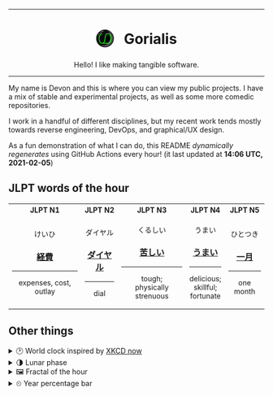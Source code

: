 ***

<h1 align="center">
<sub>
    <img src="readme/resources/avatar.png" height="36">
</sub>
&nbsp;
Gorialis
</h1>
<p align="center">
Hello! I like making tangible software.
</p>

***

My name is Devon and this is where you can view my public projects. I have a mix of stable and experimental projects, as well as some more comedic repositories.

I work in a handful of different disciplines, but my recent work tends mostly towards reverse engineering, DevOps, and graphical/UX design.

As a fun demonstration of what I can do, this README *dynamically regenerates* using GitHub Actions every hour! (it last updated at **14:06 UTC, 2021-02-05**)

<h2>JLPT words of the hour</h2>
<table>
    <tr>
        <th>JLPT N1</th>
        <th>JLPT N2</th>
        <th>JLPT N3</th>
        <th>JLPT N4</th>
        <th>JLPT N5</th>
    </tr>
    <tr>
        <td>
            <p align="center">けいひ</p>
            <h3 align="center"><b><a href="https://jisho.org/search/%E7%B5%8C%E8%B2%BB">経費</a></b></h3>
            <hr>
            <p align="center">expenses,<wbr> cost,<wbr> outlay</p>
        </td>
        <td>
            <p align="center">ダイヤル</p>
            <h3 align="center"><b><a href="https://jisho.org/search/%E3%83%80%E3%82%A4%E3%83%A4%E3%83%AB">ダイヤル</a></b></h3>
            <hr>
            <p align="center">dial</p>
        </td>
        <td>
            <p align="center">くるしい</p>
            <h3 align="center"><b><a href="https://jisho.org/search/%E8%8B%A6%E3%81%97%E3%81%84">苦しい</a></b></h3>
            <hr>
            <p align="center">tough;<br> physically strenuous</p>
        </td>
        <td>
            <p align="center">うまい</p>
            <h3 align="center"><b><a href="https://jisho.org/search/%E3%81%86%E3%81%BE%E3%81%84">うまい</a></b></h3>
            <hr>
            <p align="center">delicious;<br> skillful;<br> fortunate</p>
        </td>
        <td>
            <p align="center">ひとつき</p>
            <h3 align="center"><b><a href="https://jisho.org/search/%E4%B8%80%E6%9C%88">一月</a></b></h3>
            <hr>
            <p align="center">one month</p>
        </td>
    </tr>
</table>

<h2>Other things</h2>
<details>
<summary>🕑  World clock inspired by <a href="https://xkcd.com/now">XKCD now</a></summary>

> <img src="generated/now.png" width="512">

</details>
<details>
<summary>🌗 Lunar phase</summary>

The moon is approximately 81.21% through its phase (Last Quarter).

</details>
<details>
<summary>&#x1f5bc; Fractal of the hour</summary>

> <img src="generated/fractal.png" width="512">

</details>
<details>
<summary>&#x23f2; Year percentage bar</summary>
<pre><code>2021 [█▁▁▁▁▁▁▁▁▁▁▁▁▁▁▁▁▁▁▁] 9.75%</code></pre>
</details>
